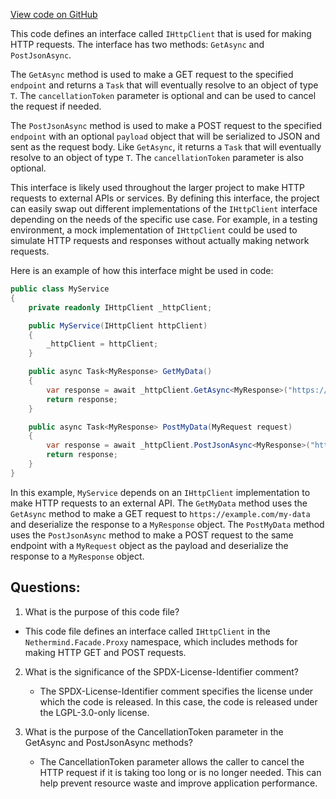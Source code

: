 [View code on GitHub](https://github.com/nethermindeth/nethermind/Nethermind.Facade/Proxy/IHttpClient.cs)

This code defines an interface called `IHttpClient` that is used for making HTTP requests. The interface has two methods: `GetAsync` and `PostJsonAsync`. 

The `GetAsync` method is used to make a GET request to the specified `endpoint` and returns a `Task` that will eventually resolve to an object of type `T`. The `cancellationToken` parameter is optional and can be used to cancel the request if needed.

The `PostJsonAsync` method is used to make a POST request to the specified `endpoint` with an optional `payload` object that will be serialized to JSON and sent as the request body. Like `GetAsync`, it returns a `Task` that will eventually resolve to an object of type `T`. The `cancellationToken` parameter is also optional.

This interface is likely used throughout the larger project to make HTTP requests to external APIs or services. By defining this interface, the project can easily swap out different implementations of the `IHttpClient` interface depending on the needs of the specific use case. For example, in a testing environment, a mock implementation of `IHttpClient` could be used to simulate HTTP requests and responses without actually making network requests. 

Here is an example of how this interface might be used in code:

```csharp
public class MyService
{
    private readonly IHttpClient _httpClient;

    public MyService(IHttpClient httpClient)
    {
        _httpClient = httpClient;
    }

    public async Task<MyResponse> GetMyData()
    {
        var response = await _httpClient.GetAsync<MyResponse>("https://example.com/my-data");
        return response;
    }

    public async Task<MyResponse> PostMyData(MyRequest request)
    {
        var response = await _httpClient.PostJsonAsync<MyResponse>("https://example.com/my-data", request);
        return response;
    }
}
```

In this example, `MyService` depends on an `IHttpClient` implementation to make HTTP requests to an external API. The `GetMyData` method uses the `GetAsync` method to make a GET request to `https://example.com/my-data` and deserialize the response to a `MyResponse` object. The `PostMyData` method uses the `PostJsonAsync` method to make a POST request to the same endpoint with a `MyRequest` object as the payload and deserialize the response to a `MyResponse` object.
## Questions: 
 1. What is the purpose of this code file?
   - This code file defines an interface called `IHttpClient` in the `Nethermind.Facade.Proxy` namespace, which includes methods for making HTTP GET and POST requests.

2. What is the significance of the SPDX-License-Identifier comment?
   - The SPDX-License-Identifier comment specifies the license under which the code is released. In this case, the code is released under the LGPL-3.0-only license.

3. What is the purpose of the CancellationToken parameter in the GetAsync and PostJsonAsync methods?
   - The CancellationToken parameter allows the caller to cancel the HTTP request if it is taking too long or is no longer needed. This can help prevent resource waste and improve application performance.